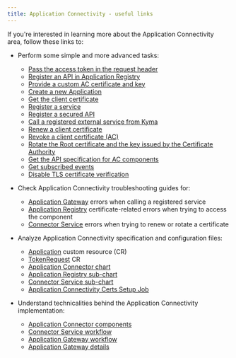 ```yaml
---
title: Application Connectivity - useful links
---
```


If you're interested in learning more about the Application Connectivity area, follow these links to:

- Perform some simple and more advanced tasks:

  - [Pass the access token in the request header](../../../04-operation-guides/operations/ac-01-pass-access-token-in-request-header.md)
  - [Register an API in Application Registry](../../../04-operation-guides/operations/ac-02-api-registration.md)
  - [Provide a custom AC certificate and key](../../../04-operation-guides/operations/ac-03-application-connector-certificates.md)
  - [Create a new Application](../../../03-tutorials/00-application-connectivity/ac-01-create-application.md)
  - [Get the client certificate](../../../03-tutorials/00-application-connectivity/ac-02-get-client-certificate.md)
  - [Register a service](../../../03-tutorials/00-application-connectivity/ac-03-register-manage-services.md)
  - [Register a secured API](../../../03-tutorials/00-application-connectivity/ac-04-register-secured-api.md)
  - [Call a registered external service from Kyma](../../../03-tutorials/00-application-connectivity/ac-05-call-registered-service-from-kyma.md)
  - [Renew a client certificate](../../../03-tutorials/00-application-connectivity/ac-06-renew-client-cert.md)
  - [Revoke a client certificate (AC)](../../../03-tutorials/00-application-connectivity/ac-07-revoke-client-cert.md)
  - [Rotate the Root certificate and the key issued by the Certificate Authority](../../../03-tutorials/00-application-connectivity/ac-08-rotate-root-ca.md)
  - [Get the API specification for AC components](../../../03-tutorials/00-application-connectivity/ac-09-get-api-specification.md)
  - [Get subscribed events](../../../03-tutorials/00-application-connectivity/ac-10-get-subscribed-events.md)
  - [Disable TLS certificate verification](../../../03-tutorials/00-application-connectivity/ac-11-disable-tls-certificate-verification.md)

- Check Application Connectivity troubleshooting guides for:

  - [Application Gateway](../../../04-operation-guides/troubleshooting/ac-01-application-gateway-troubleshooting.md) errors when calling a registered service
  - [Application Registry](../../../04-operation-guides/troubleshooting/ac-02-application-registry-troubleshooting.md) certificate-related errors when trying to access the component
  - [Connector Service](../../../04-operation-guides/troubleshooting/ac-03-connector-service-troubleshooting.md) errors when trying to renew or rotate a certificate

- Analyze Application Connectivity specification and configuration files:

  - [Application](../../../05-technical-reference/00-custom-resources/ac-01-application.md) custom resource (CR)
  - [TokenRequest](../../../05-technical-reference/00-custom-resources/ac-02-tokenrequest.md) CR
  - [Application Connector chart](../../../05-technical-reference/00-configuration-parameters/ac-01-application-connector-chart.md)
  - [Application Registry sub-chart](../../../05-technical-reference/00-configuration-parameters/ac-02-application-registry-sub-chart.md)
  - [Connector Service sub-chart](../../../05-technical-reference/00-configuration-parameters/ac-03-connector-service-sub-chart.md)
  - [Application Connectivity Certs Setup Job](../../../05-technical-reference/00-configuration-parameters/ac-04-application-connectivity-certs-setup-job.md)

- Understand technicalities behind the Application Connectivity implementation:

  - [Application Connector components](../../../05-technical-reference/00-architecture/ac-01-application-connector-components.md)
  - [Connector Service workflow](../../../05-technical-reference/00-architecture/ac-02-connector-service.md)
  - [Application Gateway workflow](../../../05-technical-reference/00-architecture/ac-03-application-gateway.md)
  - [Application Gateway details](../../../05-technical-reference/ac-01-application-gateway-details.md)
